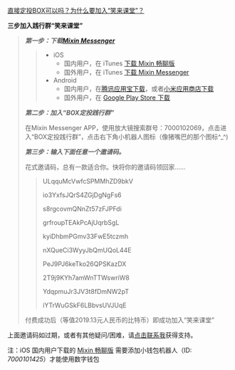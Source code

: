 [直接定投BOX可以吗？为什么要加入“笑来课堂”？](/xiaolai-class-why.md)

**三步加入践行群“笑来课堂”**

> ***第一步：下载[Mixin Messenger](https://mixin.one/messenger)***
>
>> * iOS
>>   * 国内用户，在 iTunes [下载 Mixin 畅聊版](https://apps.apple.com/cn/app/mixin-%E5%AF%86%E4%BF%A1%E7%95%85%E8%81%8A%E7%89%88/id1457938019)
>>   * 国外用户，在 iTunes [下载 Mixin Messenger](https://apps.apple.com/app/mixin/id1322324266)
>> * Android
>>   * 国内用户，在[腾讯应用宝下载](https://a.app.qq.com/o/simple.jsp?pkgname=one.mixin.messenger)，或者[小米应用商店下载](http://app.mi.com/details?id=one.mixin.messenger)
>>   * 国外用户，在 [Google Play Store 下载](https://play.google.com/store/apps/details?id=one.mixin.messenger)
>
> ***第二步：加入“BOX定投践行群”***
>
> 在Mixin Messenger APP，使用放大镜搜索群号：7000102069，点击进入“BOX定投践行群”，点击右下角小机器人图标（像猪嘴巴的那个图标^_^)
>
> ***第三步：输入下面任意一个邀请码。***
>
> 花式邀请码，总有一款适合你。快将你的邀请码领回家……
>
>> ULqquMcVwfcSPMMhZD9bkV
>> 
>> io3YxfsJQrS4ZGjDgNgFs6
>> 
>> s8rgcovmQNnZt57zFJPFdi
>> 
>> grfroupTEAkPcAjUqrbSgL
>> 
>> kyiDhbmPGmv33FwE5tczmh
>> 
>> nXQueCi3WyyJbQmUQoL44E
>> 
>> PeJ9PJ6keTko26QPSKazDX
>> 
>> 2T9j9KYh7amWnTTWswriW8
>> 
>> YdqpmuJr3JV3t8fDmNW2pT
>> 
>> iYTrWuGSkF6LBbvsUVJUqE
>
> 付费成功后（等值2019.13元人民币的比特币）即成功加入“笑来课堂”

上面邀请码如过期，或者有其他疑问/困难，请[点击联系我](contact-info.md)获得支持。

注：iOS 国内用户下载的 [Mixin 畅聊版](https://apps.apple.com/cn/app/mixin-%E5%AF%86%E4%BF%A1%E7%95%85%E8%81%8A%E7%89%88/id1457938019) 需要添加小钱包机器人（ID: *7000101425*）才能使用数字钱包
